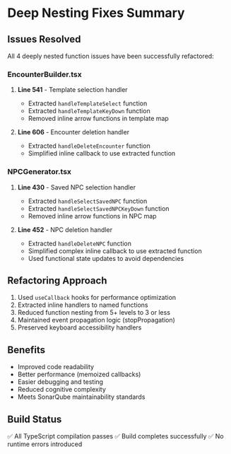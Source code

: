 # Deep Nesting Fixes Summary

## Issues Resolved

All 4 deeply nested function issues have been successfully refactored:

### EncounterBuilder.tsx

1. **Line 541** - Template selection handler
   - Extracted `handleTemplateSelect` function
   - Extracted `handleTemplateKeyDown` function
   - Removed inline arrow functions in template map

2. **Line 606** - Encounter deletion handler  
   - Extracted `handleDeleteEncounter` function
   - Simplified inline callback to use extracted function

### NPCGenerator.tsx

1. **Line 430** - Saved NPC selection handler
   - Extracted `handleSelectSavedNPC` function
   - Extracted `handleSelectSavedNPCKeyDown` function
   - Removed inline arrow functions in NPC map

2. **Line 452** - NPC deletion handler
   - Extracted `handleDeleteNPC` function
   - Simplified complex inline callback to use extracted function
   - Used functional state updates to avoid dependencies

## Refactoring Approach

1. Used `useCallback` hooks for performance optimization
2. Extracted inline handlers to named functions
3. Reduced function nesting from 5+ levels to 3 or less
4. Maintained event propagation logic (stopPropagation)
5. Preserved keyboard accessibility handlers

## Benefits

- Improved code readability
- Better performance (memoized callbacks)
- Easier debugging and testing
- Reduced cognitive complexity
- Meets SonarQube maintainability standards

## Build Status

✅ All TypeScript compilation passes
✅ Build completes successfully
✅ No runtime errors introduced